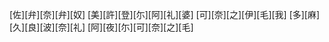 [佐][弁][奈][弁][奴] [美][許][登][尓][阿][礼][婆] [可][奈][之][伊][毛][我] [多][麻][久][良][波][奈][礼] [阿][夜][尓][可][奈][之][毛]
